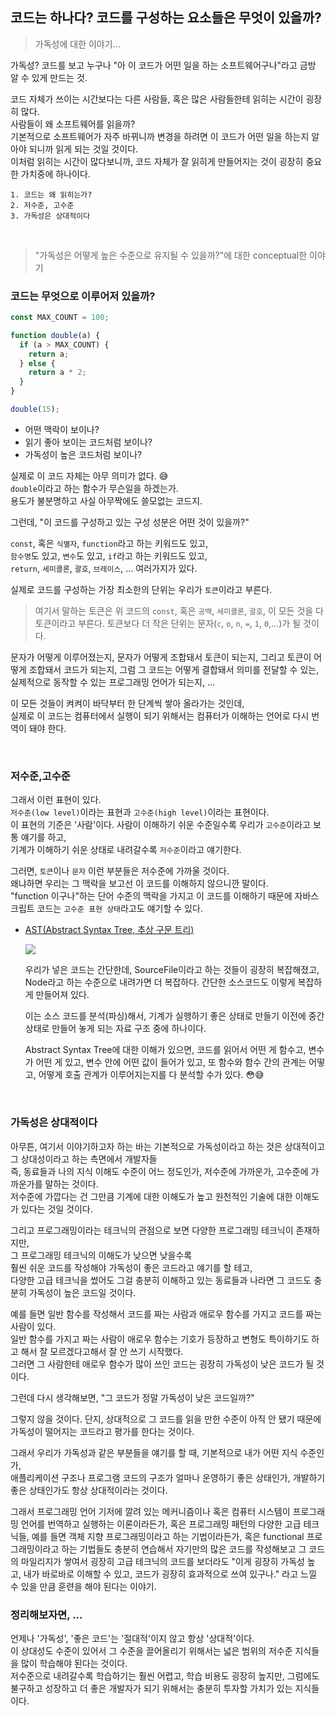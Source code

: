 ## 코드는 하나다? 코드를 구성하는 요소들은 무엇이 있을까?
> 가독성에 대한 이야기...

가독성? 코드를 보고 누구나 "아 이 코드가 어떤 일을 하는 소프트웨어구나"라고 금방 알 수 있게 만드는 것. <br />

코드 자체가 쓰이는 시간보다는 다른 사람들, 혹은 많은 사람들한테 읽히는 시간이 굉장히 많다.<br />
사람들이 왜 소프트웨어를 읽을까? <br />
기본적으로 소프트웨어가 자주 바뀌니까 변경을 하려면 이 코드가 어떤 일을 하는지 알아야 되니까 읽게 되는 것일 것이다.<br />
이처럼 읽히는 시간이 많다보니까, 코드 자체가 잘 읽히게 만들어지는 것이 굉장히 중요한 가치중에 하나이다.

```
1. 코드는 왜 읽히는가?
2. 저수준, 고수준
3. 가독성은 상대적이다
```

<br />

> "가독성은 어떻게 높은 수준으로 유지될 수 있을까?"에 대한 conceptual한 이야기

### 코드는 무엇으로 이루어저 있을까?

```js
const MAX_COUNT = 100;

function double(a) {
  if (a > MAX_COUNT) {
    return a;
  } else {
    return a * 2;
  }
}

double(15);
```

- 어떤 맥락이 보이나?
- 읽기 좋아 보이는 코드처럼 보이나?
- 가독성이 높은 코드처럼 보이나?

실제로 이 코드 자체는 아무 의미가 없다. 😅 <br />
`double`이라고 하는 함수가 무슨일을 하겠는가. <br />
용도가 불분명하고 사실 아무짝에도 쓸모없는 코드지.

그런데, "이 코드를 구성하고 있는 구성 성분은 어떤 것이 있을까?" 

`const`, 혹은 `식별자`, `function`라고 하는 키워드도 있고,<br />
`함수명`도 있고, `변수`도 있고, `if`라고 하는 키워드도 있고,<br />
`return`, `세미콜론`, `괄호`, `브레이스`, ... 여러가지가 있다.<br />

실제로 코드를 구성하는 가장 최소한의 단위는 우리가 `토큰`이라고 부른다.<br />
> 여기서 말하는 토큰은 위 코드의 `const`, 혹은 `공백`, `세미콜론`, `괄호`, 이 모든 것을 다 토큰이라고 부른다. 토큰보다 더 작은 단위는 문자(`c`, `o`, `n`, `=`, `1`, `0`,...)가 될 것이다.

문자가 어떻게 이루어졌는지, 문자가 어떻게 조합돼서 토큰이 되는지, 그리고 토큰이 어떻게 조합돼서 코드가 되는지, 그럼 그 코드는 어떻게 결합돼서 의미를 전달할 수 있는, 실제적으로 동작할 수 있는 프로그래밍 언어가 되는지, ...

이 모든 것들이 켜켜이 바닥부터 한 단계씩 쌓아 올라가는 것인데,<br />
실제로 이 코드는 컴퓨터에서 실행이 되기 위해서는 컴퓨터가 이해하는 언어로 다시 번역이 돼야 한다.

<br />

### 저수준,고수준

그래서 이런 표현이 있다. <br />
`저수준(low level)`이라는 표현과 `고수준(high level)`이라는 표현이다.<br />
이 표현의 기준은 '사람'이다. 사람이 이해하기 쉬운 수준일수록 우리가 `고수준`이라고 보통 얘기를 하고,<br />
기계가 이해하기 쉬운 상태로 내려갈수록 `저수준`이라고 얘기한다.<br />

그러면, `토큰`이나 `문자` 이런 부분들은 저수준에 가까울 것이다.<br />
왜냐하면 우리는 그 맥락을 보고선 이 코드를 이해하지 않으니깐 말이다.<br />
"function 이구나"하는 단어 수준의 맥락을 가지고 이 코드를 이해하기 때문에 자바스크립트 코드는 `고수준 표현 상태`라고도 얘기할 수 있다.

- [AST(Abstract Syntax Tree, 추상 구문 트리)](https://ts-ast-viewer.com/)

  ![](https://user-images.githubusercontent.com/19165916/193580392-af105fc5-3685-46e4-89df-c06580867813.png)

  우리가 넣은 코드는 간단한데, SourceFile이라고 하는 것들이 굉장히 복잡해졌고, Node라고 하는 수준으로 내려가면 더 복잡하다. 간단한 소스코드도 이렇게 복잡하게 만들어져 있다.

  이는 소스 코드를 분석(파싱)해서, 기계가 실행하기 좋은 상태로 만들기 이전에 중간 상태로 만들어 놓게 되는 자료 구조 중에 하나이다.

  Abstract Syntax Tree에 대한 이해가 있으면, 코드를 읽어서 어떤 게 함수고, 변수가 어떤 게 있고, 변수 안에 어떤 값이 들어가 있고, 또 함수와 함수 간의 관계는 어떻고, 어떻게 호출 관계가 이루어지는지를 다 분석할 수가 있다. 😳😅

<br />

### 가독성은 상대적이다

아무튼, 여기서 이야기하고자 하는 바는 기본적으로 가독성이라고 하는 것은 상대적이고<br />
그 상대성이라고 하는 측면에서 개발자들<br />
즉, 동료들과 나의 지식 이해도 수준이 어느 정도인가, 저수준에 가까운가, 고수준에 가까운가를 말하는 것이다.<br />
저수준에 가깝다는 건 그만큼 기계에 대한 이해도가 높고 원천적인 기술에 대한 이해도가 있다는 것일 것이다.

그리고 프로그래밍이라는 테크닉의 관점으로 보면 다양한 프로그래밍 테크닉이 존재하지만,<br />
그 프로그래밍 테크닉의 이해도가 낮으면 낮을수록<br />
훨씬 쉬운 코드를 작성해야 가독성이 좋은 코드라고 얘기를 할 테고, <br />
다양한 고급 테크닉을 썼어도 그걸 충분히 이해하고 있는 동료들과 나라면 그 코드도 충분히 가독성이 높은 코드일 것이다.

예를 들면 일반 함수를 작성해서 코드를 짜는 사람과 애로우 함수를 가지고 코드를 짜는 사람이 있다.<br />
일반 함수를 가지고 짜는 사람이 애로우 함수는 기호가 등장하고 변형도 특이하기도 하고 해서 잘 모르겠다고해서 잘 안 쓰기 시작했다. <br />
그러면 그 사람한테 애로우 함수가 많이 쓰인 코드는 굉장히 가독성이 낮은 코드가 될 것이다.

그런데 다시 생각해보면, "그 코드가 정말 가독성이 낮은 코드일까?"

그렇지 않을 것이다. 단지, 상대적으로 그 코드를 읽을 만한 수준이 아직 안 됐기 때문에<br />
가독성이 떨어지는 코드라고 평가를 한다는 것이다.

그래서 우리가 가독성과 같은 부분들을 얘기를 할 때, 기본적으로 내가 어떤 지식 수준인가,<br />
애플리케이션 구조나 프로그램 코드의 구조가 얼마나 운영하기 좋은 상태인가, 개발하기 좋은 상태인가도 항상 상대적이라는 것이다.

그래서 프로그래밍 언어 기저에 깔려 있는 메커니즘이나 혹은 컴퓨터 시스템이 프로그래밍 언어를 번역하고 실행하는 이론이라든가, 혹은 프로그래밍 패턴의 다양한 고급 테크닉들, 예를 들면 객체 지향 프로그래밍이라고 하는 기법이라든가, 혹은 functional 프로그래밍이라고 하는 기법들도 충분히 연습해서 자기만의 많은 코드를 작성해보고 그 코드의 마일리지가 쌓여서 굉장히 고급 테크닉의 코드를 보더라도 "이게 굉장히 가독성 높고, 내가 바로바로 이해할 수 있고, 코드가 굉장히 효과적으로 쓰여 있구나." 라고 느낄 수 있을 만큼 훈련을 해야 된다는 이야기.


### 정리해보자면, ...

언제나 '가독성', '좋은 코드'는 '절대적'이지 않고 항상 '상대적'이다.<br />
이 상대성도 수준이 있어서 그 수준을 끌어올리기 위해서는 넓은 범위의 저수준 지식들을 많이 학습해야 된다는 것이다.<br />
저수준으로 내려갈수록 학습하기는 훨씬 어렵고, 학습 비용도 굉장히 높지만, 그럼에도 불구하고 성장하고 더 좋은 개발자가 되기 위해서는 충분히 투자할 가치가 있는 지식들이다.
